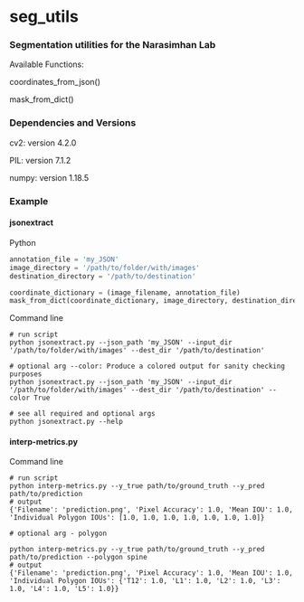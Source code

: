 # seg_utils

### Segmentation utilities for the Narasimhan Lab

Available Functions:

coordinates_from_json()

mask_from_dict()

### Dependencies and Versions

cv2: version 4.2.0

PIL: version 7.1.2

numpy: version 1.18.5

### Example 
#### jsonextract
Python
```Python
annotation_file = 'my_JSON'
image_directory = '/path/to/folder/with/images'
destination_directory = '/path/to/destination'

coordinate_dictionary = (image_filename, annotation_file)
mask_from_dict(coordinate_dictionary, image_directory, destination_directory)

```
Command line
```
# run script
python jsonextract.py --json_path 'my_JSON' --input_dir '/path/to/folder/with/images' --dest_dir '/path/to/destination'

# optional arg --color: Produce a colored output for sanity checking purposes
python jsonextract.py --json_path 'my_JSON' --input_dir '/path/to/folder/with/images' --dest_dir '/path/to/destination' --color True

# see all required and optional args
python jsonextract.py --help
```
#### interp-metrics.py

Command line

```
# run script 
python interp-metrics.py --y_true path/to/ground_truth --y_pred path/to/prediction 
# output
{'Filename': 'prediction.png', 'Pixel Accuracy': 1.0, 'Mean IOU': 1.0, 'Individual Polygon IOUs': [1.0, 1.0, 1.0, 1.0, 1.0, 1.0, 1.0]}

# optional arg - polygon

python interp-metrics.py --y_true path/to/ground_truth --y_pred path/to/prediction --polygon spine
# output 
{'Filename': 'prediction.png', 'Pixel Accuracy': 1.0, 'Mean IOU': 1.0, 'Individual Polygon IOUs': {'T12': 1.0, 'L1': 1.0, 'L2': 1.0, 'L3': 1.0, 'L4': 1.0, 'L5': 1.0}}

